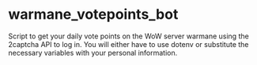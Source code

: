 # warmane_votepoints_bot

Script to get your daily vote points on the WoW server warmane using the 2captcha API to log in. You will either have to use dotenv or substitute the necessary variables with your personal information.
